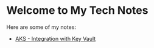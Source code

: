 # Welcome to My Tech Notes

Here are some of my notes:

- [AKS - Integration with Key Vault](AKS/Integration_with_keyvault/)
